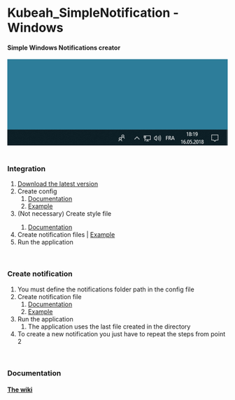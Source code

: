 # Kubeah_SimpleNotification - Windows
<h4>Simple Windows Notifications creator</h4>
<center><img src="https://raw.githubusercontent.com/CrBast/Kubeah_SimpleNotification/master/files/introduction.gif"></center>
<br>
<h3>Integration</h3>
<ol> 
  <li><a href="https://github.com/CrBast/Kubeah_SimpleNotification/releases">Download the latest version</a></li> 
  <li>Create config
    <ol>
      <li><a href="#Documentation">Documentation</a></li>
      <li><a href="https://github.com/CrBast/Kubeah_SimpleNotification/blob/master/NotificationApp.conf">Example</a></li>
    </ol>
  </li> 
  <li>(Not necessary) Create style file</li>
  <ol>
      <li><a href="#Documentation">Documentation</a></li>
    </ol>
  <li>Create notification files | <a href="https://github.com/CrBast/Kubeah_SimpleNotification/blob/master/notification_sample.xml">Example</a></li>
  <li>Run the application</li>
</ol>
<br>
<h3>Create notification</h3>
<ol> 
  <li>You must define the notifications folder path in the config file</li>
  <li>Create notification file
  <ol>
      <li><a href="#Documentation">Documentation</a></li>
      <li><a href="https://github.com/CrBast/Kubeah_SimpleNotification/blob/master/notification_sample.xml">Example</a></li>
    </ol>
  </li>
  <li>Run the application
  <ol>
      <li>The application uses the last file created in the directory</li>
    </ol>
  </li>
  <li>To create a new notification you just have to repeat the steps from point 2</li>
</ol>
<br>
<h3 id="Documentation">Documentation</h3>
<h4><a href="https://github.com/CrBast/Kubeah_SimpleNotification/wiki">The wiki</a></h4>
